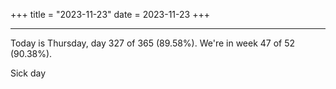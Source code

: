 +++
title = "2023-11-23"
date = 2023-11-23
+++

---

Today is Thursday, day 327 of 365 (89.58%). We're in week 47 of 52 (90.38%).

Sick day
